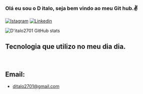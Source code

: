 ### Olá eu sou o D italo, seja bem vindo ao meu Git hub.✌️


[![Istagram](https://img.shields.io/badge/Instagram-E4405F?style=for-the-badge&logo=instagram&logoColor=white)](https://www.instagram.com/d_italoalmeida/)
[![Linkedin](https://img.shields.io/badge/LinkedIn-0077B5?style=for-the-badge&logo=linkedin&logoColor=white)](https://www.linkedin.com/in/plaugus-d-italo-76aa42138/)<br/>

![D'italo2701 GitHub stats](https://github-readme-stats.vercel.app/api?username=ditalo2701&show_icons=true&theme=github_dark)<br/>


## Tecnologia que utilizo no meu dia dia.


<div style="display: inline-block">
  <img src="https://img.shields.io/badge/JavaScript-F7DF1E?style=for-the-badge&logo=javascript&logoColor=black" alt=""/>
  
  <img src="	https://img.shields.io/badge/CSS-239120?&style=for-the-badge&logo=css3&logoColor=white" alt=""/>
  
  <img src="https://img.shields.io/badge/HTML5-E34F26?style=for-the-badge&logo=html5&logoColor=white" alt=""/>
  <img src="https://img.shields.io/badge/React-20232A?style=for-the-badge&logo=react&logoColor=61D" alt=""/>
  <img src="	https://img.shields.io/badge/Node.js-43853D?style=for-the-badge&logo=node.js&logoColor=white" alt=""/>

   <img src="https://img.shields.io/badge/Bootstrap-563D7C?style=for-the-badge&logo=bootstrap&logoCol" alt=""/>
   
   <img src="https://img.shields.io/badge/Netlify-00C7B7?style=for-the-badge&logo=netlify&logoColo" alt=""/>

 

</div>


  ## Email:

- [ditalo2701@gmail.com]()


